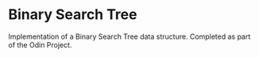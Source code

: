 # Binary Search Tree

Implementation of a Binary Search Tree data structure. Completed as part of the Odin Project.
